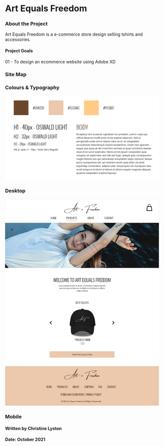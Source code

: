 # Art Equals Freedom

### About the Project

Art Equals Freedom is a e-commerce store design selling tshirts and accessories.

#### Project Goals

01 - To design an ecommerce website using Adobe XD

### Site Map

### Colours & Typography

![](design/Colours_Typography.png)

### Desktop

![](design/desktop/Homepage.png)

### Mobile


#### Written by Christine Lyston
#### Date: October 2021
